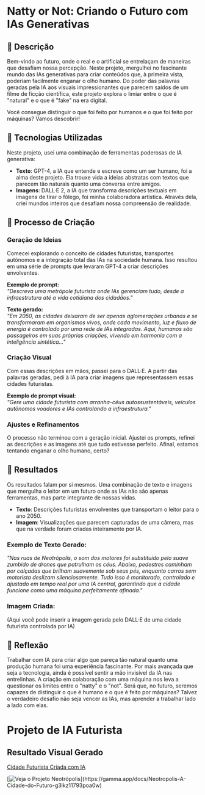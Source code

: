 # Natty or Not: Criando o Futuro com IAs Generativas

## 📒 Descrição
Bem-vindo ao futuro, onde o real e o artificial se entrelaçam de maneiras que desafiam nossa percepção. Neste projeto, mergulhei no fascinante mundo das IAs generativas para criar conteúdos que, à primeira vista, poderiam facilmente enganar o olho humano. Do poder das palavras geradas pela IA aos visuais impressionantes que parecem saídos de um filme de ficção científica, este projeto explora o limiar entre o que é "natural" e o que é "fake" na era digital.

Você consegue distinguir o que foi feito por humanos e o que foi feito por máquinas? Vamos descobrir!

## 🤖 Tecnologias Utilizadas
Neste projeto, usei uma combinação de ferramentas poderosas de IA generativa:

- **Texto**: GPT-4, a IA que entende e escreve como um ser humano, foi a alma deste projeto. Ela trouxe vida a ideias abstratas com textos que parecem tão naturais quanto uma conversa entre amigos.
- **Imagens**: DALL·E 2, a IA que transforma descrições textuais em imagens de tirar o fôlego, foi minha colaboradora artística. Através dela, criei mundos inteiros que desafiam nossa compreensão de realidade.

## 🧐 Processo de Criação
### Geração de Ideias
Comecei explorando o conceito de cidades futuristas, transportes autônomos e a integração total das IAs na sociedade humana. Isso resultou em uma série de prompts que levaram GPT-4 a criar descrições envolventes.

**Exemplo de prompt:**  
*"Descreva uma metrópole futurista onde IAs gerenciam tudo, desde a infraestrutura até a vida cotidiana dos cidadãos."*

**Texto gerado:**  
*"Em 2050, as cidades deixaram de ser apenas aglomerações urbanas e se transformaram em organismos vivos, onde cada movimento, luz e fluxo de energia é controlado por uma rede de IAs integradas. Aqui, humanos são passageiros em suas próprias criações, vivendo em harmonia com a inteligência sintética..."*

### Criação Visual
Com essas descrições em mãos, passei para o DALL·E. A partir das palavras geradas, pedi à IA para criar imagens que representassem essas cidades futuristas.

**Exemplo de prompt visual:**  
*"Gere uma cidade futurista com arranha-céus autossustentáveis, veículos autônomos voadores e IAs controlando a infraestrutura."*

### Ajustes e Refinamentos
O processo não terminou com a geração inicial. Ajustei os prompts, refinei as descrições e as imagens até que tudo estivesse perfeito. Afinal, estamos tentando enganar o olho humano, certo?

## 🚀 Resultados
Os resultados falam por si mesmos. Uma combinação de texto e imagens que mergulha o leitor em um futuro onde as IAs não são apenas ferramentas, mas parte integrante de nossas vidas.

- **Texto**: Descrições futuristas envolventes que transportam o leitor para o ano 2050.
- **Imagem**: Visualizações que parecem capturadas de uma câmera, mas que na verdade foram criadas inteiramente por IA.

### Exemplo de Texto Gerado:
*"Nas ruas de Neotrópolis, o som dos motores foi substituído pelo suave zumbido de drones que patrulham os céus. Abaixo, pedestres caminham por calçadas que brilham suavemente sob seus pés, enquanto carros sem motorista deslizam silenciosamente. Tudo isso é monitorado, controlado e ajustado em tempo real por uma IA central, garantindo que a cidade funcione como uma máquina perfeitamente afinada."*

### Imagem Criada:
(Aqui você pode inserir a imagem gerada pelo DALL·E de uma cidade futurista controlada por IA)

## 💭 Reflexão
Trabalhar com IA para criar algo que pareça tão natural quanto uma produção humana foi uma experiência fascinante. Por mais avançada que seja a tecnologia, ainda é possível sentir a mão invisível da IA nas entrelinhas. A criação em colaboração com uma máquina nos leva a questionar os limites entre o "natty" e o "not". Será que, no futuro, seremos capazes de distinguir o que é humano e o que é feito por máquinas? Talvez o verdadeiro desafio não seja vencer as IAs, mas aprender a trabalhar lado a lado com elas.

# Projeto de IA Futurista

## Resultado Visual Gerado

[Cidade Futurista Criada com IA](https://gamma.app/docs/Neotropolis-A-Cidade-do-Futuro-g3lkz11793poa0w)

[![Veja o Projeto Neotrópolis]([https://example.com/path-to-your-image.png](https://www.google.com/url?sa=i&url=https%3A%2F%2Fbr.freepik.com%2Ffotos-premium%2Fuma-cidade-com-uma-cidade-futurista-e-uma-cidade-futurista_46392475.htm&psig=AOvVaw2bcBh-xlx4LAlI0SORTw1r&ust=1727558237045000&source=images&cd=vfe&opi=89978449&ved=0CBQQjRxqFwoTCPCry4-G5IgDFQAAAAAdAAAAABAE))](https://gamma.app/docs/Neotropolis-A-Cidade-do-Futuro-g3lkz11793poa0w)
